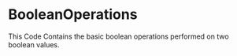 # BooleanOperations
This Code Contains the basic boolean operations performed on two boolean values.
